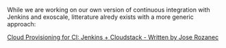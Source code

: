 While we are working on our own version of continuous integration with
Jenkins and exoscale, litterature alredy exists with a more generic approach:

[Cloud Provisioning for CI: Jenkins + Cloudstack - Written by Jose Rozanec](http://code54.com/blog/2012/09/08/cloud-provisioning-for-ci-jenkins-cloudstack.html)

